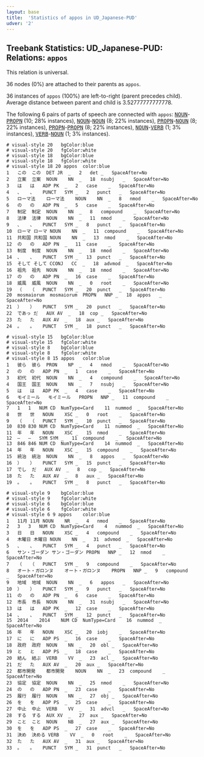 ```yaml
---
layout: base
title:  'Statistics of appos in UD_Japanese-PUD'
udver: '2'
---
```


## Treebank Statistics: UD_Japanese-PUD: Relations: `appos`

This relation is universal.

36 nodes (0%) are attached to their parents as `appos`.

36 instances of `appos` (100%) are left-to-right (parent precedes child).
Average distance between parent and child is 3.52777777777778.

The following 6 pairs of parts of speech are connected with `appos`: <tt><a href="ja_pud-pos-NOUN.html">NOUN</a></tt>-<tt><a href="ja_pud-pos-PROPN.html">PROPN</a></tt> (10; 28% instances), <tt><a href="ja_pud-pos-NOUN.html">NOUN</a></tt>-<tt><a href="ja_pud-pos-NOUN.html">NOUN</a></tt> (8; 22% instances), <tt><a href="ja_pud-pos-PROPN.html">PROPN</a></tt>-<tt><a href="ja_pud-pos-NOUN.html">NOUN</a></tt> (8; 22% instances), <tt><a href="ja_pud-pos-PROPN.html">PROPN</a></tt>-<tt><a href="ja_pud-pos-PROPN.html">PROPN</a></tt> (8; 22% instances), <tt><a href="ja_pud-pos-NOUN.html">NOUN</a></tt>-<tt><a href="ja_pud-pos-VERB.html">VERB</a></tt> (1; 3% instances), <tt><a href="ja_pud-pos-VERB.html">VERB</a></tt>-<tt><a href="ja_pud-pos-NOUN.html">NOUN</a></tt> (1; 3% instances).


~~~ conllu
# visual-style 20	bgColor:blue
# visual-style 20	fgColor:white
# visual-style 18	bgColor:blue
# visual-style 18	fgColor:white
# visual-style 18 20 appos	color:blue
1	この	この	DET	JR	_	2	det	_	SpaceAfter=No
2	立案	立案	NOUN	NN	_	18	nsubj	_	SpaceAfter=No
3	は	は	ADP	PK	_	2	case	_	SpaceAfter=No
4	、	、	PUNCT	SYM	_	2	punct	_	SpaceAfter=No
5	ローマ法	ローマ法	NOUN	NN	_	8	nmod	_	SpaceAfter=No
6	の	の	ADP	PN	_	5	case	_	SpaceAfter=No
7	制定	制定	NOUN	NN	_	8	compound	_	SpaceAfter=No
8	法律	法律	NOUN	NN	_	11	nmod	_	SpaceAfter=No
9	、	、	PUNCT	SYM	_	8	punct	_	SpaceAfter=No
10	ローマ	ローマ	NOUN	NN	_	11	compound	_	SpaceAfter=No
11	共和国	共和国	NOUN	NN	_	13	nmod	_	SpaceAfter=No
12	の	の	ADP	PN	_	11	case	_	SpaceAfter=No
13	制度	制度	NOUN	NN	_	18	nmod	_	SpaceAfter=No
14	、	、	PUNCT	SYM	_	13	punct	_	SpaceAfter=No
15	そして	そして	CCONJ	CC	_	18	advmod	_	SpaceAfter=No
16	祖先	祖先	NOUN	NN	_	18	nmod	_	SpaceAfter=No
17	の	の	ADP	PN	_	16	case	_	SpaceAfter=No
18	威風	威風	NOUN	NN	_	0	root	_	SpaceAfter=No
19	（	（	PUNCT	SYM	_	20	punct	_	SpaceAfter=No
20	mosmaiorum	mosmaiorum	PROPN	NNP	_	18	appos	_	SpaceAfter=No
21	）	）	PUNCT	SYM	_	20	punct	_	SpaceAfter=No
22	であっ	だ	AUX	AV	_	18	cop	_	SpaceAfter=No
23	た	た	AUX	AV	_	18	aux	_	SpaceAfter=No
24	。	。	PUNCT	SYM	_	18	punct	_	SpaceAfter=No

~~~


~~~ conllu
# visual-style 15	bgColor:blue
# visual-style 15	fgColor:white
# visual-style 8	bgColor:blue
# visual-style 8	fgColor:white
# visual-style 8 15 appos	color:blue
1	彼ら	彼ら	PRON	NP	_	4	nmod	_	SpaceAfter=No
2	の	の	ADP	PN	_	1	case	_	SpaceAfter=No
3	初代	初代	NOUN	NN	_	4	compound	_	SpaceAfter=No
4	国王	国王	NOUN	NN	_	7	nsubj	_	SpaceAfter=No
5	は	は	ADP	PK	_	4	case	_	SpaceAfter=No
6	モイミール	モイミール	PROPN	NNP	_	11	compound	_	SpaceAfter=No
7	1	1	NUM	CD	NumType=Card	11	nummod	_	SpaceAfter=No
8	世	世	NOUN	XSC	_	0	root	_	SpaceAfter=No
9	（	（	PUNCT	SYM	_	10	punct	_	SpaceAfter=No
10	830	830	NUM	CD	NumType=Card	11	nummod	_	SpaceAfter=No
11	年	年	NOUN	XSC	_	15	nmod	_	SpaceAfter=No
12	–	–	SYM	SYM	_	11	compound	_	SpaceAfter=No
13	846	846	NUM	CD	NumType=Card	14	nummod	_	SpaceAfter=No
14	年	年	NOUN	XSC	_	15	compound	_	SpaceAfter=No
15	統治	統治	NOUN	NN	_	8	appos	_	SpaceAfter=No
16	）	）	PUNCT	SYM	_	15	punct	_	SpaceAfter=No
17	でし	だ	AUX	AV	_	8	cop	_	SpaceAfter=No
18	た	た	AUX	AV	_	8	aux	_	SpaceAfter=No
19	。	。	PUNCT	SYM	_	8	punct	_	SpaceAfter=No

~~~


~~~ conllu
# visual-style 9	bgColor:blue
# visual-style 9	fgColor:white
# visual-style 6	bgColor:blue
# visual-style 6	fgColor:white
# visual-style 6 9 appos	color:blue
1	11月	11月	NOUN	NR	_	4	nmod	_	SpaceAfter=No
2	3	3	NUM	CD	NumType=Card	4	nummod	_	SpaceAfter=No
3	日	日	NOUN	XSC	_	4	compound	_	SpaceAfter=No
4	木曜日	木曜日	NOUN	NN	_	31	advmod	_	SpaceAfter=No
5	、	、	PUNCT	SYM	_	4	punct	_	SpaceAfter=No
6	サン・ゴーダン	サン・ゴーダン	PROPN	NNP	_	12	nmod	_	SpaceAfter=No
7	（	（	PUNCT	SYM	_	9	compound	_	SpaceAfter=No
8	オート・ガロンヌ	オート・ガロンヌ	PROPN	NNP	_	9	compound	_	SpaceAfter=No
9	地域	地域	NOUN	NN	_	6	appos	_	SpaceAfter=No
10	）	）	PUNCT	SYM	_	9	punct	_	SpaceAfter=No
11	の	の	ADP	PN	_	6	case	_	SpaceAfter=No
12	市長	市長	NOUN	NN	_	31	nsubj	_	SpaceAfter=No
13	は	は	ADP	PK	_	12	case	_	SpaceAfter=No
14	、	、	PUNCT	SYM	_	12	punct	_	SpaceAfter=No
15	2014	2014	NUM	CD	NumType=Card	16	nummod	_	SpaceAfter=No
16	年	年	NOUN	XSC	_	20	iobj	_	SpaceAfter=No
17	に	に	ADP	PS	_	16	case	_	SpaceAfter=No
18	政府	政府	NOUN	NN	_	20	obl	_	SpaceAfter=No
19	と	と	ADP	PS	_	18	case	_	SpaceAfter=No
20	結ん	結ぶ	VERB	VV	_	23	acl	_	SpaceAfter=No
21	だ	た	AUX	AV	_	20	aux	_	SpaceAfter=No
22	都市開発	都市開発	NOUN	NN	_	23	compound	_	SpaceAfter=No
23	協定	協定	NOUN	NN	_	25	nmod	_	SpaceAfter=No
24	の	の	ADP	PN	_	23	case	_	SpaceAfter=No
25	履行	履行	NOUN	NN	_	27	obj	_	SpaceAfter=No
26	を	を	ADP	PS	_	25	case	_	SpaceAfter=No
27	中止	中止	VERB	VV	_	31	advcl	_	SpaceAfter=No
28	する	する	AUX	XV	_	27	aux	_	SpaceAfter=No
29	こと	こと	NOUN	NB	_	27	aux	_	SpaceAfter=No
30	を	を	ADP	PS	_	27	case	_	SpaceAfter=No
31	決め	決める	VERB	VV	_	0	root	_	SpaceAfter=No
32	た	た	AUX	AV	_	31	aux	_	SpaceAfter=No
33	。	。	PUNCT	SYM	_	31	punct	_	SpaceAfter=No

~~~


